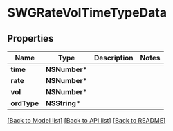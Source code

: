 # SWGRateVolTimeTypeData

## Properties
Name | Type | Description | Notes
------------ | ------------- | ------------- | -------------
**time** | **NSNumber*** |  | 
**rate** | **NSNumber*** |  | 
**vol** | **NSNumber*** |  | 
**ordType** | **NSString*** |  | 

[[Back to Model list]](../README.md#documentation-for-models) [[Back to API list]](../README.md#documentation-for-api-endpoints) [[Back to README]](../README.md)


